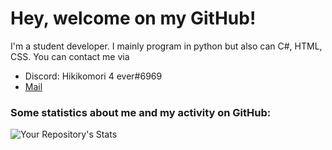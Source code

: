 # Hey, welcome on my GitHub!
I'm a student developer. I mainly program in python but also can C#, HTML, CSS. You can contact me via 
<ul>
  <li>Discord: Hikikomori 4 ever#6969</li>
  <li><a href="mailto:apps@codesenpai.de">Mail</a></li>  
</ul>

### Some statistics about me and my activity on GitHub: 
![Your Repository's Stats](https://github-readme-stats.vercel.app/api?username=CodeSenpai4ever&show_icons=true&hide_border=True&theme=dark&include_all_commits=True&count_private=True)

